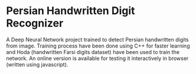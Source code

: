 # Persian Handwritten Digit Recognizer

A Deep Neural Network project trained to detect Persian handwritten digits from image. Training process have been done using C++ for faster learning and Hoda (handwritten Farsi digits dataset) have been used to train the network. An online version is available for testing it interactively in browser (written using javascript).
